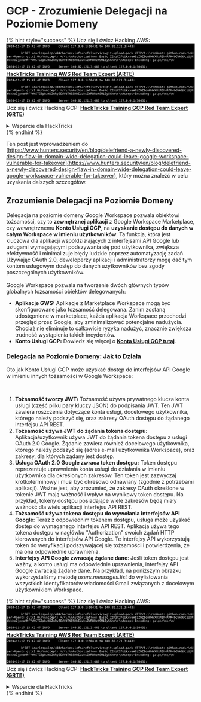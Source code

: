 # GCP - Zrozumienie Delegacji na Poziomie Domeny

{% hint style="success" %}
Ucz się i ćwicz Hacking AWS:<img src="../../../.gitbook/assets/image (1).png" alt="" data-size="line">[**HackTricks Training AWS Red Team Expert (ARTE)**](https://training.hacktricks.xyz/courses/arte)<img src="../../../.gitbook/assets/image (1).png" alt="" data-size="line">\
Ucz się i ćwicz Hacking GCP: <img src="../../../.gitbook/assets/image (2).png" alt="" data-size="line">[**HackTricks Training GCP Red Team Expert (GRTE)**<img src="../../../.gitbook/assets/image (2).png" alt="" data-size="line">](https://training.hacktricks.xyz/courses/grte)

<details>

<summary>Wsparcie dla HackTricks</summary>

* Sprawdź [**plany subskrypcyjne**](https://github.com/sponsors/carlospolop)!
* **Dołącz do** 💬 [**grupy Discord**](https://discord.gg/hRep4RUj7f) lub [**grupy telegram**](https://t.me/peass) lub **śledź** nas na **Twitterze** 🐦 [**@hacktricks\_live**](https://twitter.com/hacktricks\_live)**.**
* **Podziel się sztuczkami hackingowymi, przesyłając PR-y do** [**HackTricks**](https://github.com/carlospolop/hacktricks) i [**HackTricks Cloud**](https://github.com/carlospolop/hacktricks-cloud) repozytoriów github.

</details>
{% endhint %}

Ten post jest wprowadzeniem do [https://www.hunters.security/en/blog/delefriend-a-newly-discovered-design-flaw-in-domain-wide-delegation-could-leave-google-workspace-vulnerable-for-takeover](https://www.hunters.security/en/blog/delefriend-a-newly-discovered-design-flaw-in-domain-wide-delegation-could-leave-google-workspace-vulnerable-for-takeover), który można znaleźć w celu uzyskania dalszych szczegółów.

## **Zrozumienie Delegacji na Poziomie Domeny**

Delegacja na poziomie domeny Google Workspace pozwala obiektowi tożsamości, czy to **zewnętrznej aplikacji** z Google Workspace Marketplace, czy wewnętrznemu **Konto Usługi GCP**, na **uzyskanie dostępu do danych w całym Workspace w imieniu użytkowników**. Ta funkcja, która jest kluczowa dla aplikacji współdziałających z interfejsami API Google lub usługami wymagającymi podszywania się pod użytkownika, zwiększa efektywność i minimalizuje błędy ludzkie poprzez automatyzację zadań. Używając OAuth 2.0, deweloperzy aplikacji i administratorzy mogą dać tym kontom usługowym dostęp do danych użytkowników bez zgody poszczególnych użytkowników.\
\
Google Workspace pozwala na tworzenie dwóch głównych typów globalnych tożsamości obiektów delegowanych:

* **Aplikacje GWS:** Aplikacje z Marketplace Workspace mogą być skonfigurowane jako tożsamość delegowana. Zanim zostaną udostępnione w marketplace, każda aplikacja Workspace przechodzi przegląd przez Google, aby zminimalizować potencjalne nadużycia. Chociaż nie eliminuje to całkowicie ryzyka nadużyć, znacznie zwiększa trudność wystąpienia takich incydentów.
* **Konto Usługi GCP:** Dowiedz się więcej o [**Konta Usługi GCP tutaj**](../gcp-basic-information/#service-accounts).

### **Delegacja na Poziomie Domeny: Jak to Działa**

Oto jak Konto Usługi GCP może uzyskać dostęp do interfejsów API Google w imieniu innych tożsamości w Google Workspace:

<figure><img src="../../../.gitbook/assets/image (58).png" alt=""><figcaption></figcaption></figure>

1. **Tożsamość tworzy JWT:** Tożsamość używa prywatnego klucza konta usługi (część pliku pary kluczy JSON) do podpisania JWT. Ten JWT zawiera roszczenia dotyczące konta usługi, docelowego użytkownika, którego należy podszyć się, oraz zakresy OAuth dostępu do żądanego interfejsu API REST.
2. **Tożsamość używa JWT do żądania tokena dostępu:** Aplikacja/użytkownik używa JWT do żądania tokena dostępu z usługi OAuth 2.0 Google. Żądanie zawiera również docelowego użytkownika, którego należy podszyć się (adres e-mail użytkownika Workspace), oraz zakresy, dla których żądany jest dostęp.
3. **Usługa OAuth 2.0 Google zwraca token dostępu:** Token dostępu reprezentuje uprawnienia konta usługi do działania w imieniu użytkownika dla określonych zakresów. Ten token jest zazwyczaj krótkoterminowy i musi być okresowo odnawiany (zgodnie z potrzebami aplikacji). Ważne jest, aby zrozumieć, że zakresy OAuth określone w tokenie JWT mają ważność i wpływ na wynikowy token dostępu. Na przykład, tokeny dostępu posiadające wiele zakresów będą miały ważność dla wielu aplikacji interfejsu API REST.
4. **Tożsamość używa tokena dostępu do wywołania interfejsów API Google**: Teraz z odpowiednim tokenem dostępu, usługa może uzyskać dostęp do wymaganego interfejsu API REST. Aplikacja używa tego tokena dostępu w nagłówku "Authorization" swoich żądań HTTP kierowanych do interfejsów API Google. Te interfejsy API wykorzystują token do weryfikacji podszywającej się tożsamości i potwierdzenia, że ma ona odpowiednie uprawnienia.
5. **Interfejsy API Google zwracają żądane dane**: Jeśli token dostępu jest ważny, a konto usługi ma odpowiednie uprawnienia, interfejsy API Google zwracają żądane dane. Na przykład, na poniższym obrazku wykorzystaliśmy metodę _users.messages.list_ do wylistowania wszystkich identyfikatorów wiadomości Gmail związanych z docelowym użytkownikiem Workspace.

{% hint style="success" %}
Ucz się i ćwicz Hacking AWS:<img src="../../../.gitbook/assets/image (1).png" alt="" data-size="line">[**HackTricks Training AWS Red Team Expert (ARTE)**](https://training.hacktricks.xyz/courses/arte)<img src="../../../.gitbook/assets/image (1).png" alt="" data-size="line">\
Ucz się i ćwicz Hacking GCP: <img src="../../../.gitbook/assets/image (2).png" alt="" data-size="line">[**HackTricks Training GCP Red Team Expert (GRTE)**<img src="../../../.gitbook/assets/image (2).png" alt="" data-size="line">](https://training.hacktricks.xyz/courses/grte)

<details>

<summary>Wsparcie dla HackTricks</summary>

* Sprawdź [**plany subskrypcyjne**](https://github.com/sponsors/carlospolop)!
* **Dołącz do** 💬 [**grupy Discord**](https://discord.gg/hRep4RUj7f) lub [**grupy telegram**](https://t.me/peass) lub **śledź** nas na **Twitterze** 🐦 [**@hacktricks\_live**](https://twitter.com/hacktricks\_live)**.**
* **Podziel się sztuczkami hackingowymi, przesyłając PR-y do** [**HackTricks**](https://github.com/carlospolop/hacktricks) i [**HackTricks Cloud**](https://github.com/carlospolop/hacktricks-cloud) repozytoriów github.

</details>
{% endhint %}
